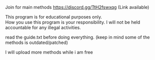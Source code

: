 Join for main methods https://discord.gg/TtH2fswxqg (Link available)

This program is for educational purposes only.  
How you use this program is your responsibility. 
I will not be held accountable for any illegal activities.


read the guide.txt before doing everything.
(keep in mind some of the methods is outdated/patched)

I will upload more methods while i am free
